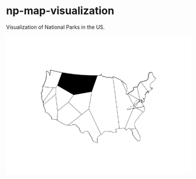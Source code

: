 # np-map-visualization
Visualization of National Parks in the US. 

<img src="https://raw.githubusercontent.com/cgrundman/np-map-visualization/main/nps_segments.png"/>
